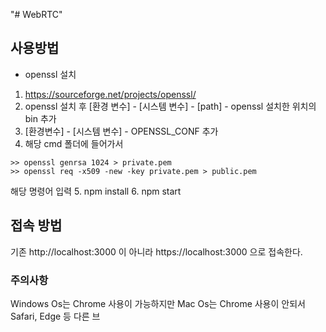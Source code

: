"# WebRTC" 

## 사용방법

- openssl 설치
1. https://sourceforge.net/projects/openssl/
2. openssl 설치 후 [환경 변수] - [시스템 변수] - [path] - openssl 설치한 위치의 bin 추가
3. [환경변수] - [시스템 변수] - OPENSSL_CONF 추가
4. 해당 cmd 폴더에 들어가서 
```
>> openssl genrsa 1024 > private.pem
>> openssl req -x509 -new -key private.pem > public.pem
```
해당 명령어 입력
5. npm install 
6. npm start 

## 접속 방법
기존 http://localhost:3000 이 아니라
https://localhost:3000 으로 접속한다.

### 주의사항
Windows Os는 Chrome 사용이 가능하지만
Mac Os는 Chrome 사용이 안되서 Safari, Edge 등 다른 브
